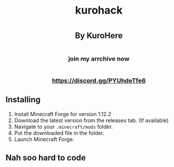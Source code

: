 # <h1 align="center">kurohack</h1>  
# <h2 align="center">By KuroHere</h1>
# <h3 align="center">join my arrchive now </h2>
# <h3 align="center">https://discord.gg/PYUhdeTfe6</h2>

## Installing

 1. Install Minecraft Forge for version 1.12.2
 2. Download the latest version from the releases tab. (If available)
 3. Navigate to your `.minecraft/mods` folder.
 4. Put the downloaded file in the folder.
 5. Launch Minecraft Forge.

## Nah soo hard to code
